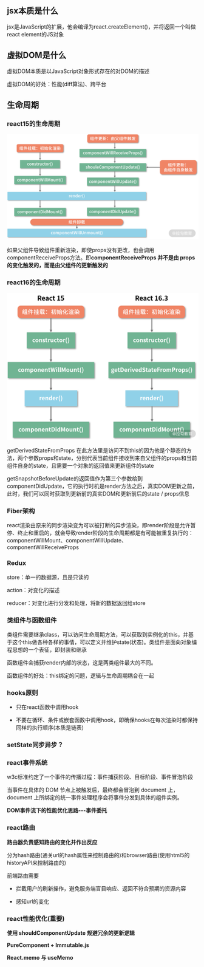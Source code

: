## jsx本质是什么
jsx是JavaScript的扩展，他会编译为react.createElement()，并将返回一个叫做react element的JS对象

## 虚拟DOM是什么
虚拟DOM本质是以JavaScript对象形式存在的对DOM的描述

虚拟DOM的好处：性能(diff算法)、跨平台

## 生命周期

### react15的生命周期

![lifecycle](./lifecycle_15.png)

如果父组件导致组件重新渲染，即使props没有更改，也会调用componentReceiveProps方法。即**componentReceiveProps 并不是由 props 的变化触发的，而是由父组件的更新触发的**

### react16的生命周期

![lifecycle](./lifecycle_16.png)

getDerivedStateFromProps 在此方法里是访问不到this的因为他是个静态的方法，两个参数props和state，分别代表当前组件接收到来自父组件的props和当前组件自身的state，且需要一个对象的返回值来更新组件的state

getSnapshotBeforeUpdate的返回值作为第三个参数给到componentDidUpdate，它的执行时机是render方法之后，真实DOM更新之前，此时，我们可以同时获取到更新前的真实DOM和更新前后的state / props信息

### Fiber架构
react渲染由原来的同步渲染变为可以被打断的异步渲染，即render阶段是允许暂停、终止和重启的，就会导致render阶段的生命周期都是有可能被重复执行的：componentWillMount、componentWillUpdate、componentWillReceiveProps

### Redux
store：单一的数据源，且是只读的

action：对变化的描述

reducer：对变化进行分发和处理，将新的数据返回给store

### 类组件与函数组件
类组件需要继承class，可以访问生命周期方法，可以获取到实例化的this，并基于这个this做各种各样的事情，可以定义并维护state(状态)。类组件是面向对象编程思想的一个表征，即封装和继承

函数组件会捕获render内部的状态，这是两类组件最大的不同。

函数组件的好处：this绑定的问题，逻辑与生命周期耦合在一起

### hooks原则

+ 只在react函数中调用hook

+ 不要在循环、条件或嵌套函数中调用hook，即确保hooks在每次渲染时都保持同样的执行顺序(本质是链表)

### setState同步异步？

### react事件系统
w3c标准约定了一个事件的传播过程：事件捕获阶段、目标阶段、事件冒泡阶段

当事件在具体的 DOM 节点上被触发后，最终都会冒泡到 document 上，document 上所绑定的统一事件处理程序会将事件分发到具体的组件实例。

**DOM事件流下的性能优化思路---事件委托**

### react路由

**路由器负责感知路由的变化并作出反应**

分为hash路由(通关url的hash属性来控制路由的)和browser路由(使用html5的historyAPI来控制路由的)

前端路由需要

+ 拦截用户的刷新操作，避免服务端盲目响应、返回不符合预期的资源内容

+ 感知url的变化

### react性能优化(重要)

**使用 shouldComponentUpdate 规避冗余的更新逻辑**

**PureComponent + Immutable.js**

**React.memo 与 useMemo**

